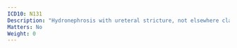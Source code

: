 ```yaml
---
ICD10: N131
Description: "Hydronephrosis with ureteral stricture, not elsewhere classified"
Matters: No
Weight: 0
---
```


